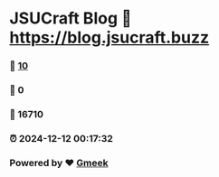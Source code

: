 # JSUCraft Blog :link: https://blog.jsucraft.buzz 
### :page_facing_up: [10](https://blog.jsucraft.buzz/tag.html) 
### :speech_balloon: 0 
### :hibiscus: 16710 
### :alarm_clock: 2024-12-12 00:17:32 
### Powered by :heart: [Gmeek](https://github.com/Meekdai/Gmeek)
